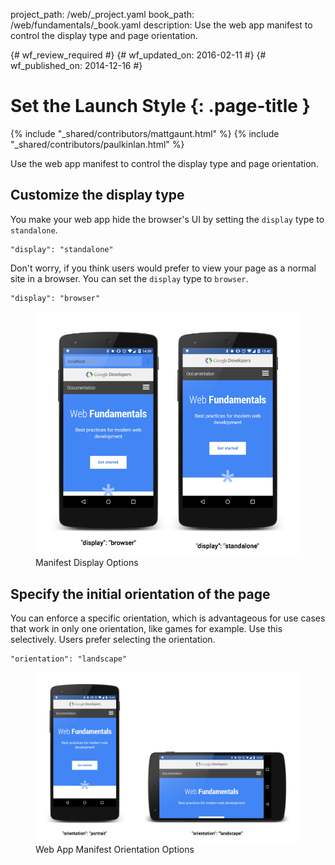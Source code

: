 project_path: /web/_project.yaml
book_path: /web/fundamentals/_book.yaml
description: Use the web app manifest to control the display type and page orientation.

{# wf_review_required #}
{# wf_updated_on: 2016-02-11 #}
{# wf_published_on: 2014-12-16 #}

# Set the Launch Style {: .page-title }

{% include "_shared/contributors/mattgaunt.html" %}
{% include "_shared/contributors/paulkinlan.html" %}

Use the web app manifest to control the display type and page orientation.


## Customize the display type

You make your web app hide the browser's UI by setting the `display` type to `standalone`.


    "display": "standalone"
    

Don't worry, if you think users would prefer to view your page as a normal 
site in a browser. You can set the `display` type to `browser`.


    "display": "browser"
    

<figure>
  <img src="images/manifest-display-options.png" alt="web-app-capable">
  <figcaption>Manifest Display Options</figcaption>
</figure>

## Specify the initial orientation of the page

You can enforce a specific orientation, which is advantageous for use cases 
that work in only one orientation, like games for example. Use this 
selectively. Users prefer selecting the orientation.


    "orientation": "landscape"
    

<figure>
  <img src="images/manifest-orientation-options.png" alt="Web App Manifest Orientation Options">
  <figcaption>Web App Manifest Orientation Options</figcaption>
</figure>

